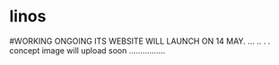 # linos
#WORKING ONGOING ITS WEBSITE WILL LAUNCH ON 14 MAY. ... .. . .
concept image will upload soon ................

